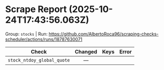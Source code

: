 # Scrape Report (2025-10-24T17:43:56.063Z)

Group: `stocks`  |  Run: https://github.com/AlbertoRoca96/scraping-checks-scheduler/actions/runs/18787630071

| Check | Changed | Keys | Error |
|---|:---:|:--|:--|
| `stock_ntdoy_global_quote` | — |  |  |
